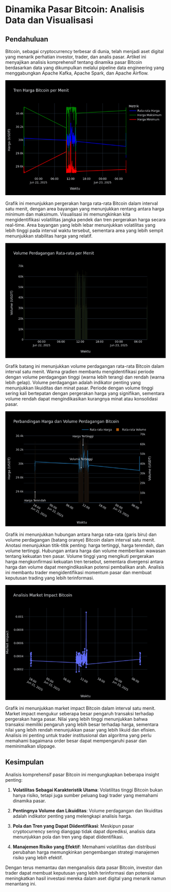 # Dinamika Pasar Bitcoin: Analisis Data dan Visualisasi

## Pendahuluan

Bitcoin, sebagai cryptocurrency terbesar di dunia, telah menjadi aset digital yang menarik perhatian investor, trader, dan analis pasar. Artikel ini menyajikan analisis komprehensif tentang dinamika pasar Bitcoin berdasarkan data yang dikumpulkan melalui pipeline data engineering yang menggabungkan Apache Kafka, Apache Spark, dan Apache Airflow.


![Price Trends](./stream_plots/price_trends.png)


Grafik ini menunjukkan pergerakan harga rata-rata Bitcoin dalam interval satu menit, dengan area bayangan yang menunjukkan rentang antara harga minimum dan maksimum. Visualisasi ini memungkinkan kita mengidentifikasi volatilitas jangka pendek dan tren pergerakan harga secara real-time. Area bayangan yang lebih lebar menunjukkan volatilitas yang lebih tinggi pada interval waktu tersebut, sementara area yang lebih sempit menunjukkan stabilitas harga yang relatif.



![Volume Analysis](./stream_plots/volume_analysis.png)


Grafik batang ini menunjukkan volume perdagangan rata-rata Bitcoin dalam interval satu menit. Warna gradien membantu mengidentifikasi periode dengan volume perdagangan tinggi (warna lebih terang) dan rendah (warna lebih gelap). Volume perdagangan adalah indikator penting yang menunjukkan likuiditas dan minat pasar. Periode dengan volume tinggi sering kali bertepatan dengan pergerakan harga yang signifikan, sementara volume rendah dapat mengindikasikan kurangnya minat atau konsolidasi pasar.



![Price Volume Comparison](./stream_plots/price_volume_comparison.png)


Grafik ini menunjukkan hubungan antara harga rata-rata (garis biru) dan volume perdagangan (batang oranye) Bitcoin dalam interval satu menit. Anotasi menunjukkan titik-titik penting: harga tertinggi, harga terendah, dan volume tertinggi. Hubungan antara harga dan volume memberikan wawasan tentang kekuatan tren pasar. Volume tinggi yang mengikuti pergerakan harga mengkonfirmasi kekuatan tren tersebut, sementara divergensi antara harga dan volume dapat mengindikasikan potensi pembalikan arah. Analisis ini membantu trader mengidentifikasi momentum pasar dan membuat keputusan trading yang lebih terinformasi.



![Market Impact](./stream_plots/market_impact.png)


Grafik ini menunjukkan market impact Bitcoin dalam interval satu menit. Market impact mengukur seberapa besar pengaruh transaksi terhadap pergerakan harga pasar. Nilai yang lebih tinggi menunjukkan bahwa transaksi memiliki pengaruh yang lebih besar terhadap harga, sementara nilai yang lebih rendah menunjukkan pasar yang lebih likuid dan efisien. Analisis ini penting untuk trader institusional dan algoritma yang perlu memahami bagaimana order besar dapat mempengaruhi pasar dan meminimalkan slippage.


## Kesimpulan

Analisis komprehensif pasar Bitcoin ini mengungkapkan beberapa insight penting:

1. **Volatilitas Sebagai Karakteristik Utama**: Volatilitas tinggi Bitcoin bukan hanya risiko, tetapi juga sumber peluang bagi trader yang memahami dinamika pasar.

2. **Pentingnya Volume dan Likuiditas**: Volume perdagangan dan likuiditas adalah indikator penting yang melengkapi analisis harga.

3. **Pola dan Tren yang Dapat Diidentifikasi**: Meskipun pasar cryptocurrency sering dianggap tidak dapat diprediksi, analisis data menunjukkan pola dan tren yang dapat diidentifikasi.

4. **Manajemen Risiko yang Efektif**: Memahami volatilitas dan distribusi perubahan harga memungkinkan pengembangan strategi manajemen risiko yang lebih efektif.

Dengan terus memantau dan menganalisis data pasar Bitcoin, investor dan trader dapat membuat keputusan yang lebih terinformasi dan potensial meningkatkan hasil investasi mereka dalam aset digital yang menarik namun menantang ini.
